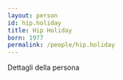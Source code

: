 ```yaml
---
layout: person
id: hip.holiday
title: Hip Holiday
born: 1977
permalink: /people/hip.holiday
---
```


Dettagli della persona 